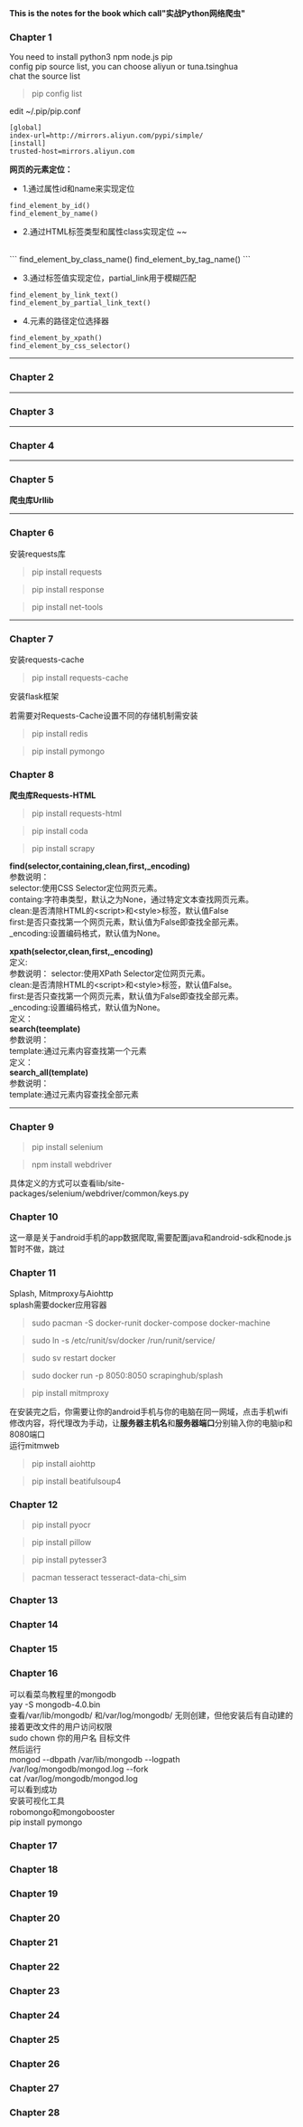 
**This is the notes for the book which call"实战Python网络爬虫"**

### Chapter 1    
You need to install python3 npm node.js pip    
config pip source list, you can choose aliyun or tuna.tsinghua    
chat the source list
> pip config list  
    
	
edit ~/.pip/pip.conf    
```
[global]
index-url=http://mirrors.aliyun.com/pypi/simple/
[install]
trusted-host=mirrors.aliyun.com
```
**网页的元素定位：**    
+ 1.通过属性id和name来实现定位    
``````
find_element_by_id()
find_element_by_name()
``````
+ 2.通过HTML标签类型和属性class实现定位    ~~
<br>
```
find_element_by_class_name()   
find_element_by_tag_name()    
```   
<br>

+ 3.通过标签值实现定位，partial_link用于模糊匹配    
```
find_element_by_link_text()   
find_element_by_partial_link_text()    
```    
+ 4.元素的路径定位选择器   
```
find_element_by_xpath()    
find_element_by_css_selector()    
```    
    

--------

### Chapter 2
--------


### Chapter 3
--------

### Chapter 4
--------

### Chapter 5    
**爬虫库Urllib**    



--------

### Chapter 6
安装requests库
> pip install requests    
  
> pip install response


> pip install net-tools    
--------

### Chapter 7
安装requests-cache    
> pip install requests-cache    
  
安装flask框架

若需要对Requests-Cache设置不同的存储机制需安装
> pip install redis    
   
> pip install pymongo    
  

### Chapter 8
**爬虫库Requests-HTML**    
> pip install requests-html    

> pip install coda    
  
> pip install scrapy    
  

**find(selector,containing,clean,first,_encoding)**  
参数说明：  
    selector:使用CSS Selector定位网页元素。  
    containg:字符串类型，默认之为None，通过特定文本查找网页元素。  
    clean:是否清除HTML的\<script\>和\<style\>标签，默认值False    
    first:是否只查找第一个网页元素，默认值为False即查找全部元素。  
    _encoding:设置编码格式，默认值为None。

**xpath(selector,clean,first,_encoding)**    
定义:    
参数说明：
    selector:使用XPath Selector定位网页元素。  
    clean:是否清除HTML的\<script>和\<style>标签，默认值False。  
    first:是否只查找第一个网页元素，默认值为False即查找全部元素。   
    _encoding:设置编码格式，默认值为None。  
定义：  
**search(teemplate)**  
参数说明：  
	template:通过元素内容查找第一个元素  
定义：  
**search_all(template)**  
参数说明：  
    template:通过元素内容查找全部元素  




--------


### Chapter 9
> pip install selenium    
    
> npm install webdriver    
  
具体定义的方式可以查看lib/site-packages/selenium/webdriver/common/keys.py

### Chapter 10    
这一章是关于android手机的app数据爬取,需要配置java和android-sdk和node.js    
暂时不做，跳过    

### Chapter 11
Splash, Mitmproxy与Aiohttp    
splash需要docker应用容器
> sudo pacman -S docker-runit docker-compose docker-machine    
   
> sudo ln -s /etc/runit/sv/docker /run/runit/service/    

> sudo sv restart docker    

> sudo docker run -p 8050:8050 scrapinghub/splash    

> pip install mitmproxy    
    
在安装完之后，你需要让你的android手机与你的电脑在同一网域，点击手机wifi修改内容，将代理改为手动，让**服务器主机名**和**服务器端口**分别输入你的电脑ip和8080端口    
运行mitmweb    
   
> pip install aiohttp    
  
> pip install beatifulsoup4    



### Chapter 12    
> pip install pyocr    
  
> pip install pillow    

> pip install pytesser3    

> pacman tesseract tesseract-data-chi_sim    



### Chapter 13
### Chapter 14
### Chapter 15
### Chapter 16
可以看菜鸟教程里的mongodb    
yay -S mongodb-4.0.bin    
查看/var/lib/mongodb/ 和/var/log/mongodb/ 无则创建，但他安装后有自动建的    
接着更改文件的用户访问权限    
sudo chown 你的用户名 目标文件    
然后运行    
mongod --dbpath /var/lib/mongodb --logpath /var/log/mongodb/mongod.log --fork   
cat /var/log/mongodb/mongod.log    
可以看到成功    
安装可视化工具    
robomongo和mongobooster    
pip install pymongo    





### Chapter 17
### Chapter 18
### Chapter 19
### Chapter 20
### Chapter 21
### Chapter 22
### Chapter 23
### Chapter 24
### Chapter 25
### Chapter 26
### Chapter 27
### Chapter 28

